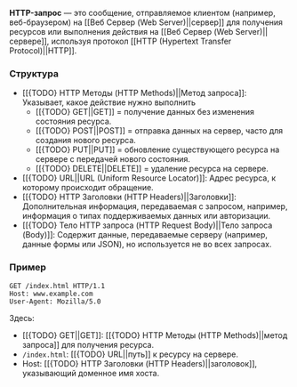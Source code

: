 **HTTP-запрос** — это сообщение, отправляемое клиентом (например, веб-браузером) на [[Веб Сервер (Web Server)||сервер]] для получения ресурсов или выполнения действия на [[Веб Сервер (Web Server)||сервере]], используя протокол [[HTTP (Hypertext Transfer Protocol)||HTTP]].


### Структура

- [[{TODO} HTTP Методы (HTTP Methods)||Метод запроса]]: Указывает, какое действие нужно выполнить
	- [[{TODO} GET||GET]] = получение данных без изменения состояния ресурса.
	- [[{TODO} POST||POST]] = отправка данных на сервер, часто для создания нового ресурса.
	- [[{TODO} PUT||PUT]] = обновление существующего ресурса на сервере с передачей нового состояния.
	- [[{TODO} DELETE||DELETE]] = удаление ресурса на сервере.
- [[{TODO} URL||URL (Uniform Resource Locator)]]: Адрес ресурса, к которому происходит обращение.
- [[{TODO} HTTP Заголовки (HTTP Headers)||Заголовки]]: Дополнительная информация, передаваемая с запросом, например, информация о типах поддерживаемых данных или авторизации.
- [[{TODO} Тело HTTP запроса (HTTP Request Body)||Тело запроса (Body)]]: Содержит данные, передаваемые серверу (например, данные формы или JSON), но используется не во всех запросах.


### Пример

```http
GET /index.html HTTP/1.1
Host: www.example.com
User-Agent: Mozilla/5.0
```

Здесь:

- [[{TODO} GET||GET]]: [[{TODO} HTTP Методы (HTTP Methods)||метод запроса]] для получения ресурса.
- `/index.html`: [[{TODO} URL||путь]] к ресурсу на сервере.
- Host: [[{TODO} HTTP Заголовки (HTTP Headers)||заголовок]], указывающий доменное имя хоста.
